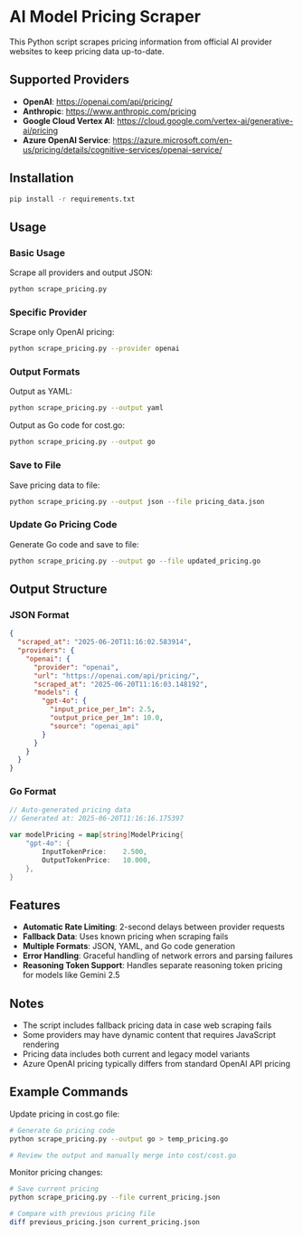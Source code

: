 # AI Model Pricing Scraper

This Python script scrapes pricing information from official AI provider websites to keep pricing data up-to-date.

## Supported Providers

- **OpenAI**: https://openai.com/api/pricing/
- **Anthropic**: https://www.anthropic.com/pricing
- **Google Cloud Vertex AI**: https://cloud.google.com/vertex-ai/generative-ai/pricing
- **Azure OpenAI Service**: https://azure.microsoft.com/en-us/pricing/details/cognitive-services/openai-service/

## Installation

```bash
pip install -r requirements.txt
```

## Usage

### Basic Usage

Scrape all providers and output JSON:
```bash
python scrape_pricing.py
```

### Specific Provider

Scrape only OpenAI pricing:
```bash
python scrape_pricing.py --provider openai
```

### Output Formats

Output as YAML:
```bash
python scrape_pricing.py --output yaml
```

Output as Go code for cost.go:
```bash
python scrape_pricing.py --output go
```

### Save to File

Save pricing data to file:
```bash
python scrape_pricing.py --output json --file pricing_data.json
```

### Update Go Pricing Code

Generate Go code and save to file:
```bash
python scrape_pricing.py --output go --file updated_pricing.go
```

## Output Structure

### JSON Format
```json
{
  "scraped_at": "2025-06-20T11:16:02.583914",
  "providers": {
    "openai": {
      "provider": "openai",
      "url": "https://openai.com/api/pricing/",
      "scraped_at": "2025-06-20T11:16:03.148192",
      "models": {
        "gpt-4o": {
          "input_price_per_1m": 2.5,
          "output_price_per_1m": 10.0,
          "source": "openai_api"
        }
      }
    }
  }
}
```

### Go Format
```go
// Auto-generated pricing data
// Generated at: 2025-06-20T11:16:16.175397

var modelPricing = map[string]ModelPricing{
    "gpt-4o": {
        InputTokenPrice:    2.500,
        OutputTokenPrice:   10.000,
    },
}
```

## Features

- **Automatic Rate Limiting**: 2-second delays between provider requests
- **Fallback Data**: Uses known pricing when scraping fails
- **Multiple Formats**: JSON, YAML, and Go code generation
- **Error Handling**: Graceful handling of network errors and parsing failures
- **Reasoning Token Support**: Handles separate reasoning token pricing for models like Gemini 2.5

## Notes

- The script includes fallback pricing data in case web scraping fails
- Some providers may have dynamic content that requires JavaScript rendering
- Pricing data includes both current and legacy model variants
- Azure OpenAI pricing typically differs from standard OpenAI API pricing

## Example Commands

Update pricing in cost.go file:
```bash
# Generate Go pricing code
python scrape_pricing.py --output go > temp_pricing.go

# Review the output and manually merge into cost/cost.go
```

Monitor pricing changes:
```bash
# Save current pricing
python scrape_pricing.py --file current_pricing.json

# Compare with previous pricing file
diff previous_pricing.json current_pricing.json
```
